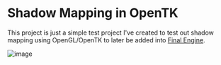 # Shadow Mapping in OpenTK

This project is just a simple test project I've created to test out shadow mapping using OpenGL/OpenTK to later be added into [Final Engine](https://github.com/softwareantics/FinalEngine).

![image](https://github.com/softwareantics/ShadowMapping/assets/50978201/32817e0e-eda3-458e-b334-ed79f5efa81b)
